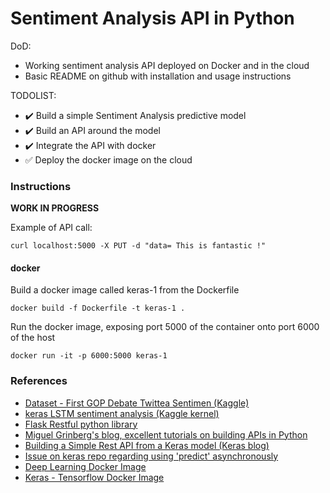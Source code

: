 # Sentiment Analysis API in Python

DoD:
* Working sentiment analysis API deployed on Docker and in the cloud
* Basic README on github with installation and usage instructions

TODOLIST:

* :heavy_check_mark: Build a simple Sentiment Analysis predictive model
* :heavy_check_mark: Build an API around the model
* :heavy_check_mark: Integrate the API with docker
* :white_check_mark: Deploy the docker image on the cloud


### Instructions

**WORK IN PROGRESS**

Example of API call:
```
curl localhost:5000 -X PUT -d "data= This is fantastic !"
```

#### docker

Build a docker image called keras-1 from the Dockerfile
```
docker build -f Dockerfile -t keras-1 .
```
Run the docker image, exposing port 5000 of the container onto port 6000 of the host
```
docker run -it -p 6000:5000 keras-1
```


### References
* [Dataset - First GOP Debate Twittea Sentimen (Kaggle)](https://www.kaggle.com/crowdflower/first-gop-debate-twitter-sentiment/data)
* [keras LSTM sentiment analysis (Kaggle kernel)](https://www.kaggle.com/ngyptr/lstm-sentiment-analysis-keras)
* [Flask Restful python library](https://flask-restful.readthedocs.io/en/latest/quickstart.html)
* [Miguel Grinberg's blog, excellent tutorials on building APIs in Python](https://blog.miguelgrinberg.com/post/designing-a-restful-api-using-flask-restful)
* [Building a Simple Rest API from a Keras model (Keras blog)](https://blog.keras.io/building-a-simple-keras-deep-learning-rest-api.html)
* [Issue on keras repo regarding using 'predict' asynchronously](https://github.com/keras-team/keras/issues/2397#issuecomment-254919212)
* [Deep Learning Docker Image](https://github.com/floydhub/dl-docker)
* [Keras - Tensorflow Docker Image](https://github.com/ivanvanderbyl/tensorflow-keras-docker/blob/master/Dockerfile)
 
